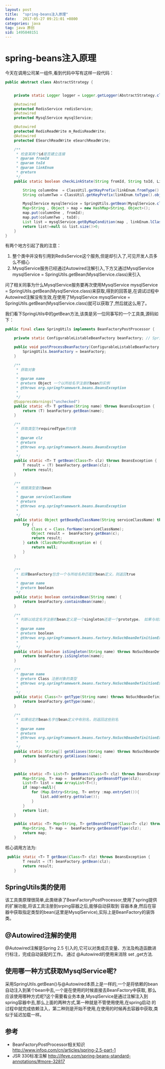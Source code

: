```yaml
---
layout: post
title:  "spring-beans注入原理"
date:   2017-05-27 09:21:01 +0800
categories: java
tag: java 原创
sid: 1495848151
---
```




# spring-beans注入原理

今天在调用公司某一组件,看到代码中写有这样一段代码：
~~~java
public abstract class AbstractStrategy {


    private static Logger logger = Logger.getLogger(AbstractStrategy.class);

    @Autowired
    protected RedisService redisService;
    @Autowired
    protected MysqlService mysqlService;

    @Autowired
    protected RedisReadWrite m_RedisReadWrite;
    @Autowired
    protected ESearchReadWrite eSearchReadWrite;

    /**
     * 检查某两个id是否建立连接
     * @param fromId
     * @param toId
     * @param linkEnum
     * @return
     */
    public static boolean checkLinkState(String fromId, String toId, LinkEnum linkEnum ) {

        String columnOne  = ClassUtil.getKeyPrefix(linkEnum.fromType().objectClass().getName()).toLowerCase()+ StringUtil.getFirstUpperString(linkEnum.fromKey().dbKey())+"Id";
        String columnTwo = ClassUtil.getKeyPrefix(linkEnum.toType().objectClass().getName()).toLowerCase() + StringUtil.getFirstUpperString(linkEnum.toKey().dbKey())+"Id";

        MysqlService mysqlService = SpringUtils.getBean(MysqlService.class);
        Map<String , Object > map = new HashMap<String, Object>();
        map.put(columnOne , fromId);
        map.put(columnTwo , toId);
        List list = mysqlService.getByMapCondition(map , linkEnum.lClass());
        return list!=null && list.size()>0;
    }
}
~~~

有两个地方引起了我的注意：
1. 整个类中并没有引用到RedisService这个服务,但是却引入了,可见开发人员多么不细心
2. MysqlService服务已经通过Autowired注解引入,下方又通过MysqlService mysqlService = SpringUtils.getBean(MysqlService.class)来引入

问了相关同事为什么MysqlService服务要再次使用MysqlService mysqlService = SpringUtils.getBean(MysqlService.class)来获取,得到的回答是,在调试过程中
Autowired注解没有生效,在使用了MysqlService mysqlService = SpringUtils.getBean(MysqlService.class)就可以获取了,然后就这么用了。

我们看下SpringUtils中的getBean方法,该类是另一位同事写的一个工具类,源码如下：

~~~java
public final class SpringUtils implements BeanFactoryPostProcessor {

    private static ConfigurableListableBeanFactory beanFactory; // Spring应用上下文环境

    public void postProcessBeanFactory(ConfigurableListableBeanFactory beanFactory) throws BeansException {
        SpringUtils.beanFactory = beanFactory;
    }

    /**
     * 获取对象
     *
     * @param name
     * @return Object 一个以所给名字注册的bean的实例
     * @throws org.springframework.beans.BeansException
     *
     */
    @SuppressWarnings("unchecked")
    public static <T> T getBean(String name) throws BeansException {
        return (T) beanFactory.getBean(name);
    }

    /**
     * 获取类型为requiredType的对象
     *
     * @param clz
     * @return
     * @throws org.springframework.beans.BeansException
     *
     */
    public static <T> T getBean(Class<T> clz) throws BeansException {
        T result = (T) beanFactory.getBean(clz);
        return result;
    }

    /**
     * 根据类型查找bean
     *
     * @param serviceClassName
     * @return
     * @throws org.springframework.beans.BeansException
     *
     */
    public static Object getBeanByClassName(String serviceClassName) throws BeansException {
        try {
            Class c = Class.forName(serviceClassName);
            Object result =  beanFactory.getBean(c);
            return result;
        } catch (ClassNotFoundException e) {
            return null;
        }
    }


    /**
     * 如果BeanFactory包含一个与所给名称匹配的bean定义，则返回true
     *
     * @param name
     * @return boolean
     */
    public static boolean containsBean(String name) {
        return beanFactory.containsBean(name);
    }

    /**
     * 判断以给定名字注册的bean定义是一个singleton还是一个prototype。 如果与给定名字相应的bean定义没有被找到，将会抛出一个异常（NoSuchBeanDefinitionException）
     *
     * @param name
     * @return boolean
     * @throws org.springframework.beans.factory.NoSuchBeanDefinitionException
     *
     */
    public static boolean isSingleton(String name) throws NoSuchBeanDefinitionException {
        return beanFactory.isSingleton(name);
    }

    /**
     * @param name
     * @return Class 注册对象的类型
     * @throws org.springframework.beans.factory.NoSuchBeanDefinitionException
     *
     */
    public static Class<?> getType(String name) throws NoSuchBeanDefinitionException {
        return beanFactory.getType(name);
    }

    /**
     * 如果给定的bean名字在bean定义中有别名，则返回这些别名
     *
     * @param name
     * @return
     * @throws org.springframework.beans.factory.NoSuchBeanDefinitionException
     *
     */
    public static String[] getAliases(String name) throws NoSuchBeanDefinitionException {
        return beanFactory.getAliases(name);
    }


    public static <T> List<T> getBeans(Class<T> clz) throws BeansException {
        Map<String, T> map =  beanFactory.getBeansOfType(clz);
        List<T> list = new ArrayList<T>();
        if (map!=null){
            for (Map.Entry<String, T> entry :map.entrySet()){
                list.add(entry.getValue());
            }
        }
        return list;
    }

    public static <T> Map<String, T> getBeansOfType(Class<T> clz) throws BeansException {
        Map<String, T> map =  beanFactory.getBeansOfType(clz);
        return map;
    }
~~~

核心调用方法为:
~~~java
 public static <T> T getBean(Class<T> clz) throws BeansException {
        T result = (T) beanFactory.getBean(clz);
        return result;
    }
~~~

## SpringUtils类的使用

该工具类原理很简单,此类继承了BeanFactoryPostProcessor,使用了spring提供的扩展功能,将该工具注册到srping容器之后,能够自动获取到
容器本身,然后在容器中获取指定类型的bean(这里是MysqlService),实际上是BeanFactory的装饰类。

## @Autowired注解的使用

@Autowired注解是Spring 2.5 引入的,它可以对类成员变量、方法及构造函数进行标注，完成自动装配的工作。 通过 @Autowired的使用来消除 set ,get方法.

## 使用哪一种方式获取MysqlService呢?
采用SpringUtils.getBean()与@Autowired本质上是一样的,一个是将依赖的bean自动注入到某个bean中去,一个是在使用的时候直接去BeanFactory中获取,
那么应该使用哪种方式呢?这个需要看业务本身,MysqlService是通过注解注入到spring容器中去,那么上面的两种方式,第一种就是不管使用使用,在spring启动
的过程中就完成依赖注入，第二种则是开始不使用,在使用的时候再去容器中获取,类似于延迟加载一样。


## 参考
- BeanFactoryPostProcessor相关知识 http://www.infoq.com/cn/articles/spring-2.5-part-1
- JSR 330标准注解 http://ifeve.com/spring-beans-standard-annotations/#more-32817